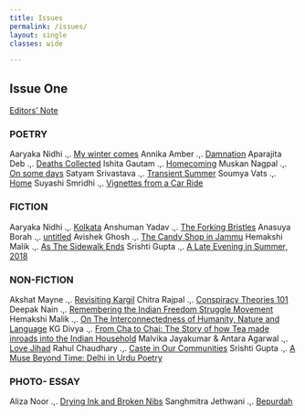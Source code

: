 ```yaml
---
title: Issues
permalink: /issues/
layout: single
classes: wide

---
```


## Issue One

[Editors’ Note](https://themedley.in/issue1/editors-note/)

### POETRY

Aaryaka Nidhi       .,. [My winter comes](https://themedley.in/issue1/poetry/my-winter-comes/)
Annika Amber        .,. [Damnation](https://themedley.in/issue1/poetry/damnation/)
Aparajita Deb       .,. [Deaths Collected](https://themedley.in/issue1/poetry/deaths-collected/)
Ishita Gautam       .,. [Homecoming](https://themedley.in/issue1/poetry/homecoming/)
Muskan Nagpal       .,. [On some days](https://themedley.in/issue1/poetry/on-some-days/)
Satyam Srivastava   .,. [Transient Summer](https://themedley.in/issue1/poetry/transient-summer/)
Soumya Vats         .,. [Home](https://themedley.in/issue1/poetry/home/)
Suyashi Smridhi     .,. [Vignettes from a Car Ride](https://themedley.in/issue1/poetry/vignettes-from-a-car-ride/)


### FICTION

Aaryaka Nidhi       .,. [Kolkata](https://themedley.in/issue1/fiction/kolkata/)
Anshuman Yadav      .,. [The Forking Bristles](https://themedley.in/issue1/fiction/the-forking-bristles/)
Anasuya Borah       .,. [untitled](https://themedley.in/issue1/fiction/untitled/)
Avishek Ghosh       .,. [The Candy Shop in Jammu](https://themedley.in/issue1/fiction/the-candy-shop-in-jammu/)
Hemakshi Malik      .,. [As The Sidewalk Ends](https://themedley.in/issue1/fiction/as-the-sidewalk-ends/)
Srishti Gupta       .,. [A Late Evening in Summer, 2018](https://themedley.in/issue1/poetry/a-late-evening-in-summer-2018/)


### NON-FICTION

Akshat Mayne        .,. [Revisiting Kargil](https://themedley.in/issue1/nonfiction/revisiting-kargil/)
Chitra Rajpal       .,. [Conspiracy Theories 101](https://themedley.in/issue1/nonfiction/conspiracy-theories-101/)
Deepak Nain         .,. [Remembering the Indian Freedom Struggle Movement](https://themedley.in/issue1/nonfiction/remembering-the-indian-freedom-struggle-movement/)
Hemakshi Malik      .,. [On The Interconnectedness of Humanity, Nature and Language](https://themedley.in/issue1/nonfiction/on-the-interconnectedness-of-humanity-nature-and-language/)
KG Divya            .,. [From Cha to Chai: The Story of how Tea made inroads into the Indian Household](https://themedley.in/issue1/nonfiction/from-cha-to-chai-the-story-of-how-tea-made-inroads-into-the-indian-household/)
Malvika Jayakumar & Antara Agarwal .,. [Love Jihad]()
Rahul Chaudhary     .,. [Caste in Our Communities](https://themedley.in/issue1/nonfiction/caste-in-our-communities/)
Srishti Gupta       .,. [A Muse Beyond Time: Delhi in Urdu Poetry](https://themedley.in/issue1/nonfiction/a-muse-beyond-time-delhi-in-urdu-poetry/)



### PHOTO- ESSAY

Aliza Noor          .,. [Drying Ink and Broken Nibs](https://themedley.in/issue1/nonfiction/drying-inks-and-broken-nibs/)
Sanghmitra Jethwani .,. [Bepurdah](https://themedley.in/issue1/nonfiction/bepurdah/)

